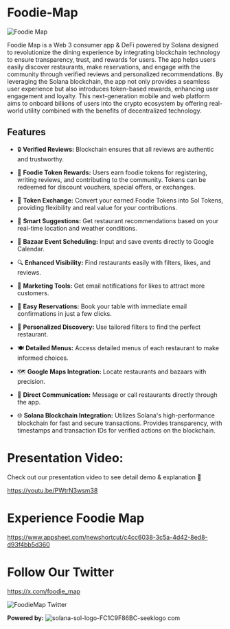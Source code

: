 # Foodie-Map
![Foodie Map](https://github.com/user-attachments/assets/ed6c1a20-2861-46b2-85b7-9ebb3e46390d)

Foodie Map is a Web 3 consumer app & DeFi powered by Solana designed to revolutionize the dining experience by integrating blockchain technology to ensure transparency, trust, and rewards for users. The app helps users easily discover restaurants, make reservations, and engage with the community through verified reviews and personalized recommendations. By leveraging the Solana blockchain, the app not only provides a seamless user experience but also introduces token-based rewards, enhancing user engagement and loyalty. This next-generation mobile and web platform aims to onboard billions of users into the crypto ecosystem by offering real-world utility combined with the benefits of decentralized technology.

## Features

- 🔒 **Verified Reviews:** Blockchain ensures that all reviews are authentic and trustworthy.

- 🎁 **Foodie Token Rewards:** Users earn foodie tokens for registering, writing reviews, and contributing to the community. Tokens can be redeemed for discount vouchers, special offers, or exchanges.

- 💱 **Token Exchange:** Convert your earned Foodie Tokens into Sol Tokens, providing flexibility and real value for your contributions.

- 📍 **Smart Suggestions:** Get restaurant recommendations based on your real-time location and weather conditions.

- 📅 **Bazaar Event Scheduling:** Input and save events directly to Google Calendar.

- 🔍 **Enhanced Visibility:** Find restaurants easily with filters, likes, and reviews.

- 📧 **Marketing Tools:** Get email notifications for likes to attract more customers.

- 🛒 **Easy Reservations:** Book your table with immediate email confirmations in just a few clicks.

- 🎯 **Personalized Discovery:** Use tailored filters to find the perfect restaurant.

- 🍽️ **Detailed Menus:** Access detailed menus of each restaurant to make informed choices.

- 🗺️ **Google Maps Integration:** Locate restaurants and bazaars with precision.

- 💬 **Direct Communication:** Message or call restaurants directly through the app.

- 🌐 **Solana Blockchain Integration:** Utilizes Solana's high-performance blockchain for fast and secure transactions. Provides transparency, with timestamps and transaction IDs for verified actions on the blockchain.


# Presentation Video:
Check out our presentation video to see detail demo & explanation :star_struck:

https://youtu.be/PWtrN3wsm38


# Experience Foodie Map 
https://www.appsheet.com/newshortcut/c4cc6038-3c5a-4d42-8ed8-d93f4bb5d360

# Follow Our Twitter
https://x.com/foodie_map

![FoodieMap Twitter](https://github.com/user-attachments/assets/6b1ff1f6-2150-417d-9ad8-0084d1e735cf)







**Powered by:**
![solana-sol-logo-FC1C9F86BC-seeklogo com](https://github.com/user-attachments/assets/974cf693-df69-4e45-974b-4d24507aa052)


